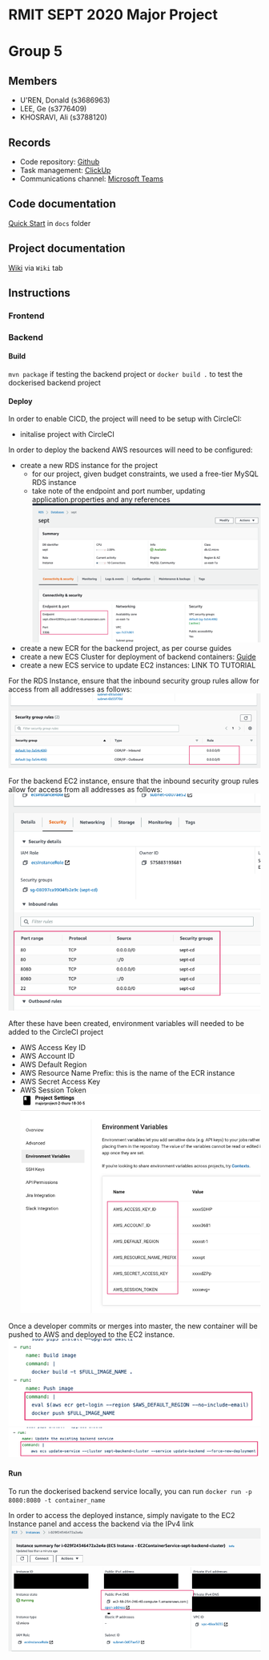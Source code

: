 # RMIT SEPT 2020 Major Project

# Group 5

## Members
* U'REN, Donald (s3686963)
* LEE, Ge (s3776409)
* KHOSRAVI, Ali (s3788120)

## Records

* Code repository: [Github](https://github.com/RMIT-SEPT/majorproject-2-thurs-18-30-5) 
* Task management: [ClickUp](https://app.clickup.com/6916505/v/l/s/6940247)
* Communications channel: [Microsoft Teams](https://teams.microsoft.com/l/channel/19%3a4b6e5f8a1553417dbeff5f23690d8ebc%40thread.tacv2/General?groupId=25ef5859-063c-4c1a-8d46-988c0c7cb83d&tenantId=d1323671-cdbe-4417-b4d4-bdb24b51316b)

## Code documentation

[Quick Start](/docs/README.md) in `docs` folder

## Project documentation
[Wiki](https://github.com/RMIT-SEPT/majorproject-2-thurs-18-30-5/wiki) via `Wiki` tab


## Instructions
### Frontend
### Backend
#### Build
`mvn package` if testing the backend project
  or 
`docker build .` to test the dockerised backend project

#### Deploy
In order to enable CICD, the project will need to be setup with CircleCI:
- initalise project with CircleCI

In order to deploy the backend AWS resources will need to be configured:
- create a new RDS instance for the project
  - for our project, given budget constraints, we used a free-tier MySQL RDS instance
  - take note of the endpoint and port number, updating application.properties and any references
  ![EC2 Link](/docs/README_screenshots/rds.png)
- create a new ECR for the backend project, as per course guides
- create a new ECS Cluster for deployment of backend containers: [Guide](https://aws.amazon.com/premiumsupport/knowledge-center/ecs-tasks-pull-images-ecr-repository/)
- create a new ECS service to update EC2 instances: LINK TO TUTORIAL

For the RDS Instance, ensure that the inbound security group rules allow for access from all addresses as follows:
![EC2 Link](/docs/README_screenshots/rds_security.png)

For the backend EC2 instance, ensure that the inbound security group rules allow for access from all addresses as follows:
![EC2 Security Inbount Rules](/docs/README_screenshots/ec2_security_group.png)

After these have been created, environment variables will needed to be added to the CircleCI project
- AWS Access Key ID
- AWS Account ID
- AWS Default Region
- AWS Resource Name Prefix: this is the name of the ECR instance
- AWS Secret Access Key
- AWS Session Token
![Backend CircleCI Env Variables](/docs/README_screenshots/backend_ci_env.png)

Once a developer commits or merges into master, the new container will be pushed to AWS and deployed to the EC2 instance.
![Backend CircleCI Push](/docs/README_screenshots/backend_ci_build.png)
![Backend CircleCI Update](/docs/README_screenshots/backend_ci_update.png)

#### Run
To run the dockerised backend service locally, you can run `docker run -p 8080:8080 -t container_name`

In order to access the deployed instance, simply navigate to the EC2 Instance panel and access the backend via the IPv4 link
![EC2 Link](/docs/README_screenshots/ec2_link.png)
